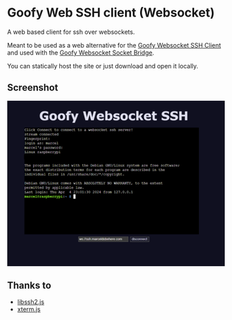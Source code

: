 # Goofy Web SSH client (Websocket)

A web based client for ssh over websockets.

Meant to be used as a web alternative for the [Goofy Websocket SSH Client](https://github.com/marceldobehere/Goofy-SSH) and used with the [Goofy Websocket Socket Bridge](https://github.com/marceldobehere/Goofy-Websocket-Socket-Bridge).


You can statically host the site or just download and open it locally.


## Screenshot
![Example](./images/logged%20in.PNG)


## Thanks to
* [libssh2.js](https://github.com/sitepi/libssh2.js)
* [xterm.js](https://github.com/xtermjs/xterm.js)